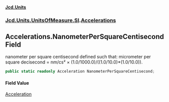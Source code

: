 #### [Jcd.Units](index.md 'index')
### [Jcd.Units.UnitsOfMeasure.SI](Jcd.Units.UnitsOfMeasure.SI.md 'Jcd.Units.UnitsOfMeasure.SI').[Accelerations](Accelerations.md 'Jcd.Units.UnitsOfMeasure.SI.Accelerations')

## Accelerations.NanometerPerSquareCentisecond Field

nanometer per square centisecond defined such that: micrometer per square decisecond = nm/cs² ×
(1.0/1000.0)/((1.0/10.0)*(1.0/10.0)).

```csharp
public static readonly Acceleration NanometerPerSquareCentisecond;
```

#### Field Value
[Acceleration](Acceleration.md 'Jcd.Units.UnitTypes.Acceleration')